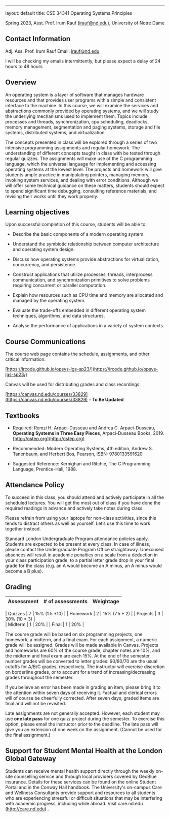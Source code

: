 ---
layout: default
title: CSE 34341 Operating Systems Principles

Spring 2023, Asst. Prof. Irum Rauf (irauf@nd.edu), University of Notre Dame

## Contact Information

Adj. Ass. Prof. Irum Rauf
Email: irauf@nd.edu

I will be checking my emails intermittently, but please expect a delay of 24  hours to 48 hours


## Overview

An operating system is a layer of software that manages hardware resources and that provides user programs with a simple and consistent interface to the machine. In this course, we will examine the services and abstractions commonly provided by operating systems, and we will study the underlying mechanisms used to implement them. Topics include processes and threads, synchronization, cpu scheduling, deadlocks, memory management, segmentation and paging systems, storage and file systems, distributed systems, and virtualization.
 
The concepts presented in class will be explored through a series of two intensive programming assignments and regular homework. The understanding of different concepts taught in class with be tested through regular quizzes. The assignments will make use of the C programming language, which the universal language for implementing and accessing operating systems at the lowest level. The projects and homework will give students ample practice in manipulating pointers, managing memory, invoking system services, and dealing with error conditions. Although we will offer some technical guidance on these matters, students should expect to spend significant time debugging, consulting reference materials, and revising their works until they work properly.


##  Learning objectives

Upon successful completion of this course, students will be able to:

- Describe the basic components of a modern operating system.

- Understand the symbiotic relationship between computer architecture and operating system design.

- Discuss how operating systems provide abstractions for virtualization, concurrency, and persistence.

- Construct applications that utilize processes, threads, interprocess communication, and synchronization primitives to solve problems requiring concurrent or parallel computation.

- Explain how resources such as CPU time and memory are allocated and managed by the operating system.

- Evaluate the trade-offs embedded in different operating system techniques, algorithms, and data structures.

- Analyse the performance of applications in a variety of system contexts.


## Course Communications

The course web page contains the schedule, assignments, and other critical information:

[https://ircode.github.io/opsys-lgs-sp23/](https://ircode.github.io/opsys-lgs-sp23/)

Canvas will be used for distributing grades and class recordings:

[https://canvas.nd.edu/courses/33829](https://canvas.nd.edu/courses/33829) - **To Be Updated**

## Textbooks

- Required: Remzi H. Arpaci-Dusseau and Andrea C. Arpaci-Dusseau, **Operating Systems in Three Easy Pieces**, Arpaci-Dusseau Books, 2019. [http://ostep.org](http://ostep.org)

-  Recommended:  Modern Operating Systems, 4th edition, Andrew S. Tanenbaum, and Herbert Bos, Pearson, ISBN: 9780133591620

- Suggested Reference: Kernighan and Ritchie, The C Programming Language, Prentice-Hall, 1988.


## Attendance Policy
To succeed in this class, you should attend and actively participate in all the scheduled lectures. You will get the most out of class if you have done the required readings in advance and actively take notes during class. 

Please refrain from using your laptops for non-class activities, since this tends to distract others as well as yourself. Let’s use this time to work together instead.

Standard London Undergraduate Program attendance policies apply. Students are expected to be present at every class. In case of illness, please contact the Undergraduate Program Office straightaway. Unexcused absences will result in academic penalties on a scale from a deduction in your class participation grade, to a partial letter grade drop in your final grade for the class (e.g. an A would become an A minus, an A minus would become a B plus).

## Grading

| Assessment  | # of assessments |  Weightage | 
|---|-----|-----|

| Quizzes | 7  | 15%  (1.5 *10)  | 
| Homework | 2  | 15%     (7.5 * 2) | 
| Projects | 3 | 30% (10 * 3)  |  
|  Midterm | 1 | 20%  | 
|   Final | 1 |  20% |  

The course grade will be based on six programming projects, one homework, a midterm, and a final exam. For each assignment, a numeric grade will be assigned. Grades will be made available in Canvas. Projects and homeworks are 60% of the course grade, chapter notes are 10%, and the midterm and final exam are each 15%. At the end of the semester, number grades will be converted to letter grades: 90/80/70 are the usual cutoffs for A/B/C grades, respectively. The instructor will exercise discretion on borderline grades, or to account for a trend of increasing/decreasing grades throughout the semester.

If you believe an error has been made in grading an item, please bring it to the attention within seven days of receiving it. Factual and clerical errors will of course be cheerfully corrected. After seven days, graded items are final and will not be revisited.

Late assignments are not generally accepted.  However, each student may use **one late pass** for one quiz/ project during the semester.  To exercise this option,
please email the instructor prior to the deadline.  The late pass will give you an extension of one week on the assignment.  (Cannot be used for the final assignment.)

## Support for Student Mental Health at the London Global Gateway

Students can receive mental health support directly through the weekly on-site counselling service and through local providers covered by GeoBlue insurance. Details for these services can be found on the online Student Portal and in the Conway Hall handbook.  The University's on-campus Care and Wellness Consultants provide support and resources to all students who are experiencing stressful or difficult situations that may be interfering with academic progress, including while abroad. Visit care.nd.edu (http://care.nd.edu) .



